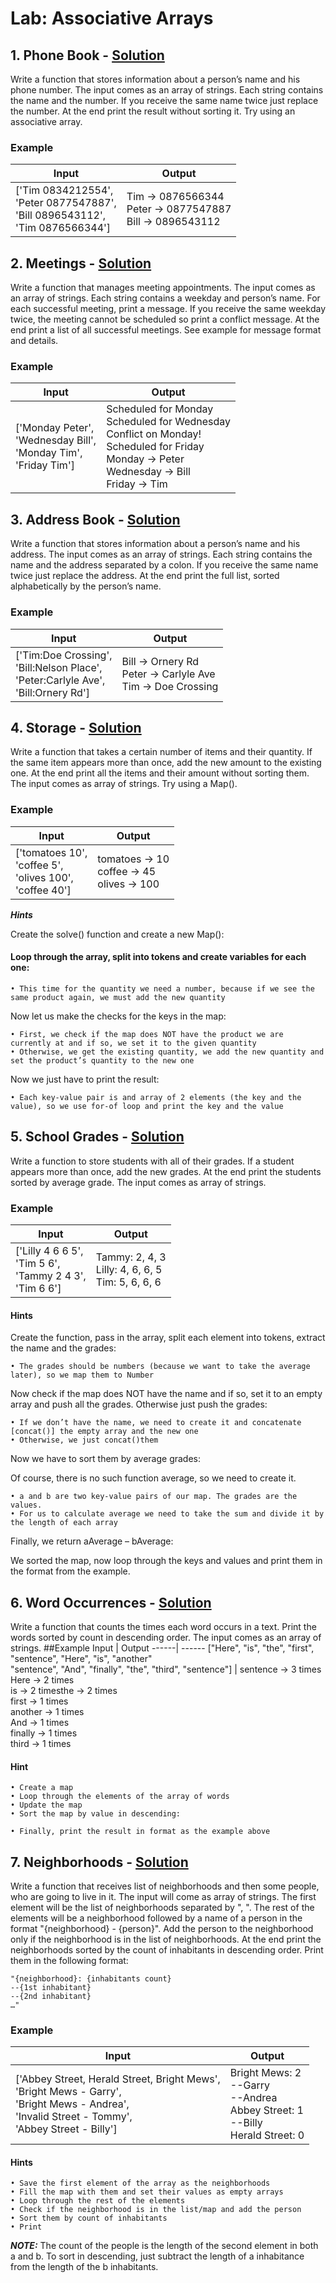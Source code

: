 # Lab: Associative Arrays 
##    1. Phone Book - [Solution](https://github.com/borislavstoychev/SoftUni/blob/main/JSFundamentals/Associative%20Arrays/lab/PhoneBook.js)
Write a function that stores information about a person’s name and his phone number. The input comes as an array of strings. Each string contains the name and the number. If you receive the same name twice just replace the number. At the end print the result without sorting it. Try using an associative array.
### Example
Input | Output
------| ------
['Tim 0834212554',<br>'Peter 0877547887',<br>'Bill 0896543112',<br>'Tim 0876566344'] | Tim -> 0876566344<br>Peter -> 0877547887<br>Bill -> 0896543112
 ##   2. Meetings - [Solution](https://github.com/borislavstoychev/SoftUni/blob/main/JSFundamentals/Associative%20Arrays/lab/Meetings.js)
Write a function that manages meeting appointments. The input comes as an array of strings. Each string contains a weekday and person’s name. For each successful meeting, print a message. If you receive the same weekday twice, the meeting cannot be scheduled so print a conflict message. At the end print a list of all successful meetings. See example for message format and details.
### Example
Input | Output
------| ------
['Monday Peter',<br>'Wednesday Bill',<br> 'Monday Tim',<br> 'Friday Tim'] | Scheduled for Monday<br>Scheduled for Wednesday<br>Conflict on Monday!<br>Scheduled for Friday<br>Monday -> Peter<br>Wednesday -> Bill<br>Friday -> Tim
 ##   3. Address Book - [Solution](https://github.com/borislavstoychev/SoftUni/blob/main/JSFundamentals/Associative%20Arrays/lab/AddressBook.js)
Write a function that stores information about a person’s name and his address. The input comes as an array of strings. Each string contains the name and the address separated by a colon. If you receive the same name twice just replace the address. At the end print the full list, sorted alphabetically by the person’s name.
### Example
Input | Output
------| ------
['Tim:Doe Crossing',<br> 'Bill:Nelson Place',<br> 'Peter:Carlyle Ave',<br> 'Bill:Ornery Rd'] | Bill -> Ornery Rd<br>Peter -> Carlyle Ave<br>Tim -> Doe Crossing
##    4. Storage - [Solution](https://github.com/borislavstoychev/SoftUni/blob/main/JSFundamentals/Associative%20Arrays/lab/Storage.js)
Write a function that takes a certain number of items and their quantity. If the same item appears more than once, add the new amount to the existing one. At the end print all the items and their amount without sorting them. The input comes as array of strings. Try using a Map().
### Example
Input | Output
------| ------
['tomatoes 10',<br>'coffee 5',<br>'olives 100',<br>'coffee 40'] | tomatoes -> 10<br>coffee -> 45<br>olives -> 100

***Hints***

Create the solve() function and create a new Map():

#### Loop through the array, split into tokens and create variables for each one:

    • This time for the quantity we need a number, because if we see the same product again, we must add the new quantity
Now let us make the checks for the keys in the map:

    • First, we check if the map does NOT have the product we are currently at and if so, we set it to the given quantity
    • Otherwise, we get the existing quantity, we add the new quantity and set the product’s quantity to the new one
Now we just have to print the result:

    • Each key-value pair is and array of 2 elements (the key and the value), so we use for-of loop and print the key and the value
 ##   5. School Grades - [Solution](https://github.com/borislavstoychev/SoftUni/blob/main/JSFundamentals/Associative%20Arrays/lab/SchoolGrades.js)
Write a function to store students with all of their grades. If a student appears more than once, add the new grades. At the end print the students sorted by average grade. The input comes as array of strings.
### Example
Input | Output
------| -------
['Lilly 4 6 6 5',<br>'Tim 5 6',<br>'Tammy 2 4 3',<br>'Tim 6 6'] | Tammy: 2, 4, 3<br>Lilly: 4, 6, 6, 5<br>Tim: 5, 6, 6, 6
#### Hints
Create the function, pass in the array, split each element into tokens, extract the name and the grades:

    • The grades should be numbers (because we want to take the average later), so we map them to Number
Now check if the map does NOT have the name and if so, set it to an empty array and push all the grades. Otherwise just push the grades:

    • If we don’t have the name, we need to create it and concatenate [concat()] the empty array and the new one
    • Otherwise, we just concat()them
Now we have to sort them by average grades:

Of course, there is no such function average, so we need to create it.

    • a and b are two key-value pairs of our map. The grades are the values.
    • For us to calculate average we need to take the sum and divide it by the length of each array

Finally, we return aAverage – bAverage:

We sorted the map, now loop through the keys and values and print them in the format from the example.
##    6. Word Occurrences - [Solution](https://github.com/borislavstoychev/SoftUni/blob/main/JSFundamentals/Associative%20Arrays/lab/WordOccurrences.js)
Write a function that counts the times each word occurs in a text. Print the words sorted by count in descending order. The input comes as an array of strings.
##Example
Input | Output
------| ------
["Here", "is", "the", "first", "sentence", "Here", "is", "another"<br>"sentence", "And", "finally", "the", "third", "sentence"] | sentence -> 3 times<br>Here -> 2 times<br>is -> 2 timesthe -> 2 times<br>first -> 1 times<br>another -> 1 times<br>And -> 1 times<br>finally -> 1 times<br>third -> 1 times
#### Hint
    • Create a map
    • Loop through the elements of the array of words
    • Update the map
    • Sort the map by value in descending:

    • Finally, print the result in format as the example above
##    7. Neighborhoods - [Solution](https://github.com/borislavstoychev/SoftUni/blob/main/JSFundamentals/Associative%20Arrays/lab/Neighborhoods.js)
Write a function that receives list of neighborhoods and then some people, who are going to live in it. The input will come as array of strings. The first element will be the list of neighborhoods separated by ", ". The rest of the elements will be a neighborhood followed by a name of a person in the format "{neighborhood} - {person}". Add the person to the neighborhood only if the neighborhood is in the list of neighborhoods. At the end print the neighborhoods sorted by the count of inhabitants in descending order. Print them in the following format: 
```
"{neighborhood}: {inhabitants count}
--{1st inhabitant}
--{2nd inhabitant}
…"
```
### Example
Input | Output
------| ------
['Abbey Street, Herald Street, Bright Mews',<br>'Bright Mews - Garry',<br>'Bright Mews - Andrea',<br>'Invalid Street - Tommy',<br>'Abbey Street - Billy'] | Bright Mews: 2<br>--Garry<br>--Andrea<br>Abbey Street: 1<br>--Billy<br>Herald Street: 0
#### Hints
    • Save the first element of the array as the neighborhoods
    • Fill the map with them and set their values as empty arrays
    • Loop through the rest of the elements
    • Check if the neighborhood is in the list/map and add the person
    • Sort them by count of inhabitants
    • Print



 ***NOTE:*** The count of the people is the length of the second element in both a and b. To sort in descending, just subtract the length of a inhabitance from the length of the b inhabitants.
